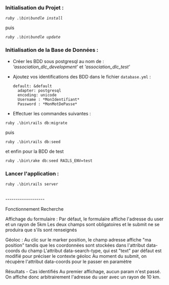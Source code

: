 ### **Initialisation du Projet :** 

_`ruby .\bin\bundle install`_

puis

_`ruby .\bin\bundle update`_
<br>
### **Initialisation de la Base de Données :**

- Créer les BDD sous postgresql au nom de :
_'association_dlc_development'_
et 
_'association_dlc_test'_ 


- Ajoutez vos identifications des BDD dans le fichier `database.yml` : 
    
      default: &default
        adapter: postgresql
        encoding: unicode
        Username : *MonIdentifiant*
        Password : *MonMotDePasse*
- Effectuer les commandes suivantes : 

`ruby .\bin\rails db:migrate `

puis

`ruby .\bin\rails db:seed `

et enfin pour la BDD de test 

`ruby .\bin\rake db:seed RAILS_ENV=test`

### **Lancer l'application :**

`ruby .\bin\rails server`

<br> 
-------------------



















Fonctionnement Recherche

Affichage du formulaire :
Par défaut, le formulaire affiche l'adresse du user et un rayon de 5km
Les deux champs sont obligatoires et le submit ne se produira que s'ils sont renseignés

Géoloc :
Au clic sur le marker position, le champ adresse affiche "ma position" tandis que les coordonnées sont stockées dans l'attribut data-coords du champ
L'attribut data-search-type, qui est "text" par défaut est modifié pour préciser le contexte géoloc
Au moment du submit, on récupère l'attribut data-coords pour le passer en paramètre

Résultats - Cas identifiés
Au premier affichage, aucun param n'est passé. On affiche donc arbitrairement l'adresse du user avec un rayon de 10 km.
